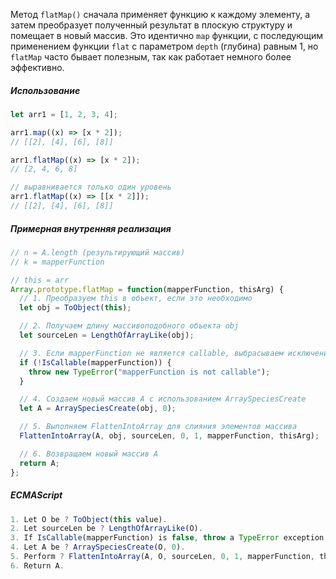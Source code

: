 Метод `flatMap()` сначала применяет функцию к каждому элементу, а затем преобразует полученный результат в плоскую структуру и помещает в новый массив. Это идентично `map` функции, с последующим применением функции `flat` с параметром `depth` (глубина) равным 1, но `flatMap` часто бывает полезным, так как работает немного более эффективно.

##### Использование

```js
let arr1 = [1, 2, 3, 4];

arr1.map((x) => [x * 2]);
// [[2], [4], [6], [8]]

arr1.flatMap((x) => [x * 2]);
// [2, 4, 6, 8]

// выравнивается только один уровень
arr1.flatMap((x) => [[x * 2]]);
// [[2], [4], [6], [8]]
```

##### Примерная внутренняя реализация

```js
// n = A.length (результирующий массив)
// k = mapperFunction

// this = arr
Array.prototype.flatMap = function(mapperFunction, thisArg) {
  // 1. Преобразуем this в объект, если это необходимо
  let obj = ToObject(this);

  // 2. Получаем длину массивоподобного объекта obj
  let sourceLen = LengthOfArrayLike(obj);

  // 3. Если mapperFunction не является callable, выбрасываем исключение TypeError
  if (!IsCallable(mapperFunction)) {
    throw new TypeError("mapperFunction is not callable");
  }

  // 4. Создаем новый массив A с использованием ArraySpeciesCreate
  let A = ArraySpeciesCreate(obj, 0);

  // 5. Выполняем FlattenIntoArray для слияния элементов массива
  FlattenIntoArray(A, obj, sourceLen, 0, 1, mapperFunction, thisArg);

  // 6. Возвращаем новый массив A
  return A;
};
```

##### ECMAScript

```js
1. Let O be ? ToObject(this value).
2. Let sourceLen be ? LengthOfArrayLike(O).
3. If IsCallable(mapperFunction) is false, throw a TypeError exception.
4. Let A be ? ArraySpeciesCreate(O, 0).
5. Perform ? FlattenIntoArray(A, O, sourceLen, 0, 1, mapperFunction, thisArg).
6. Return A.
```